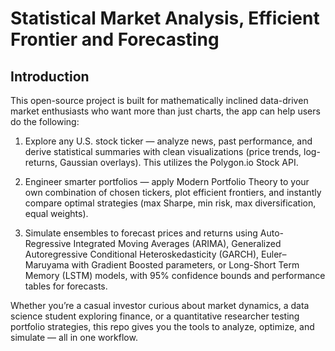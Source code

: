# Statistical Market Analysis, Efficient Frontier and Forecasting

## Introduction

This open-source project is built for mathematically inclined data-driven market enthusiasts who want more than just charts, the app can help users do the following:

1. Explore any U.S. stock ticker — analyze news, past performance, and derive statistical summaries with clean visualizations (price trends, log-returns, Gaussian overlays). This utilizes the Polygon.io Stock API.

2. Engineer smarter portfolios — apply Modern Portfolio Theory to your own combination of chosen tickers, plot efficient frontiers, and instantly compare optimal strategies (max Sharpe, min risk, max diversification, equal weights).

3. Simulate ensembles to forecast prices and returns using Auto-Regressive Integrated Moving Averages (ARIMA), Generalized Autoregressive Conditional Heteroskedasticity (GARCH), Euler–Maruyama with Gradient Boosted parameters, or Long-Short Term Memory (LSTM) models, with 95% confidence bounds and performance tables for forecasts.

Whether you’re a casual investor curious about market dynamics, a data science student exploring finance, or a quantitative researcher testing portfolio strategies, this repo gives you the tools to analyze, optimize, and simulate — all in one workflow.
